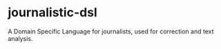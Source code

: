 # journalistic-dsl
A Domain Specific Language for journalists, used for correction and text analysis.
